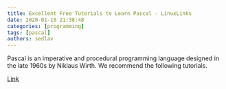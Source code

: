 ```yaml
---
title: Excellent Free Tutorials to Learn Pascal - LinuxLinks
date: 2020-01-10 21:38:48
categories: [programming]
tags: [pascal]
authors: sedlav
---
```


Pascal is an imperative and procedural programming language designed in the late 1960s by Niklaus Wirth. We recommend the following tutorials.

[Link](https://www.linuxlinks.com/excellent-free-tutorials-learn-pascal/)
